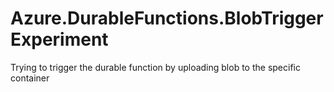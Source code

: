 # Azure.DurableFunctions.BlobTriggerExperiment
Trying to trigger the durable function by uploading blob to the specific container
